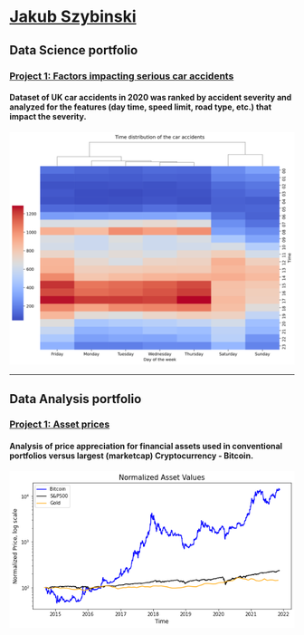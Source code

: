 # [Jakub Szybinski](https://www.linkedin.com/in/jakubszybinski/)
## Data Science portfolio
### [Project 1: Factors impacting serious car accidents](https://ngszyba.github.io/ML-and-car-accidents/)
#### Dataset of UK car accidents in 2020 was ranked by accident severity and analyzed for the features (day time, speed limit, road type, etc.) that impact the severity. 
![](/Heatmap_days.png)


   
***
## Data Analysis portfolio
### [Project 1: Asset prices](https://ngszyba.github.io/Asset-Prices/)
#### Analysis of price appreciation for financial assets used in conventional portfolios versus largest (marketcap) Cryptocurrency - Bitcoin.
![](/Assets_short.png)
